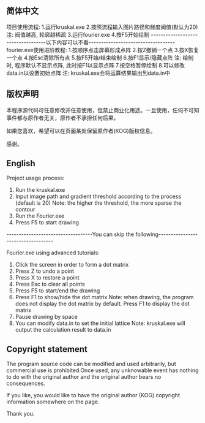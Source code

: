 ## 简体中文

项目使用流程: 
1.运行kruskal.exe
2.按照流程输入图片路径和梯度阀值(默认为20)
注: 阀值越高, 轮廓越稀疏
3.运行fourier.exe
4.按F5开始绘制
-----------------------------------以下内容可以不看-----------------------------------
fourier.exe使用进阶教程:
1.按顺序点击屏幕形成点阵
2.按Z撤销一个点
3.按X恢复一个点
4.按Esc清除所有点
5.按F5开始/结束绘制
6.按F1显示/隐藏点阵
注: 绘制时, 程序默认不显示点阵, 此时按F1以显示点阵
7.按空格暂停绘制
8.可以修改data.in以设置初始点阵
注: kruskal.exe会将运算结果输出到data.in中

## 版权声明

本程序源代码可任意修改并任意使用，但禁止商业化用途。一旦使用，任何不可知事件都与原作者无关，原作者不承担任何后果。

如果您喜欢，希望可以在页面某处保留原作者(KOG)版权信息。

感谢。





## English

Project usage process:

1. Run the kruskal.exe
2. Input image path and gradient threshold according to the process (default is 20)
   Note: the higher the threshold, the more sparse the contour
3. Run the Fourier.exe
4. Press F5 to start drawing

-----------------------------------You can skip the following-----------------------------------

Fourier.exe using advanced tutorials:

1. Click the screen in order to form a dot matrix
2. Press Z to undo a point
3. Press X to restore a point
4. Press Esc to clear all points
5. Press F5 to start/end the drawing
6. Press F1 to show/hide the dot matrix
   Note: when drawing, the program does not display the dot matrix by default. Press F1 to display the dot matrix
7. Pause drawing by space
8. You can modify data.in to set the initial lattice
   Note: kruskal.exe will output the calculation result to data.in

## Copyright statement

The program source code can be modified and used arbitrarily, but commercial use is prohibited.Once used, any unknowable event has nothing to do with the original author and the original author bears no consequences.

If you like, you would like to have the original author (KOG) copyright information somewhere on the page.

Thank you.

